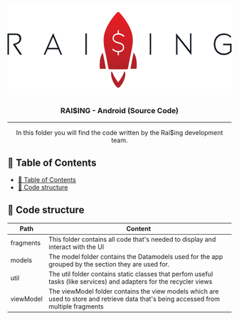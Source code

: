 <p align="center">
  <a href="" rel="noopener">
 <img width=550px height=200px src="../../../../../../../docs-resources/raising_schrift.PNG" alt="Project logo"></a>
</p>

<h3 align="center">RAI$ING - Android (Source Code)</h3>

---

<p align="center"> In this folder you will find the code written by the Rai$ing development team.
    <br> 
</p>

## 📝 Table of Contents
- [📝 Table of Contents](#-table-of-contents)
- [🏁 Code structure <a name = "code_structure"></a>](#-code-structure)

## 🏁 Code structure <a name = "code_structure"></a>
| Path | Content |
|---|---|
fragments | This folder contains all code that's needed to display and interact with the UI
models | The model folder contains the Datamodels used for the app grouped by the section they are used for.
util | The util folder contains static classes that perfom useful tasks (like services) and adapters for the recycler views
viewModel | The viewModel folder contains the view models which are used to store and retrieve data that's being accessed from multiple fragments
